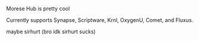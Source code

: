 Morese Hub is pretty cool

Currently supports Synapse, Scriptware, Krnl, OxygenU, Comet, and Fluxus.

maybe sirhurt (bro idk sirhurt sucks)
